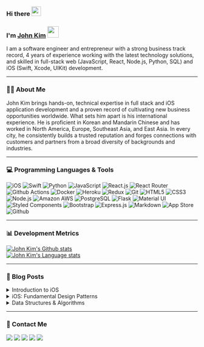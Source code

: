 ### Hi there <a href="https://www.gautamkrishnar.com/"><img src="https://media.giphy.com/media/hvRJCLFzcasrR4ia7z/giphy.gif" width="25px"></a>

### I'm [John Kim](https://cloudiosx.com) <img src="https://emojis.slackmojis.com/emojis/images/1531849430/4246/blob-sunglasses.gif?1531849430" width="30"/>

I am a software engineer and entrepreneur with a strong business track record, 4 years of experience working with the latest technology solutions, and skilled in full-stack web (JavaScript, React, Node.js, Python, SQL) and iOS (Swift, Xcode, UIKit) development.

<hr>

<h3>👨‍💻 About Me</h3>

John Kim brings hands-on, technical expertise in full stack and iOS application development and a proven record of cultivating new business opportunities worldwide. What sets him apart is his international experience. He is proficient in Korean and Mandarin Chinese and has worked in North America, Europe, Southeast Asia, and East Asia. In every city, he consistently builds a trusted reputation and forges connections with customers and partners from a broad diversity of backgrounds and industries.

<hr>

<h3>💻 Programming Languages & Tools</h3>

![iOS](https://img.shields.io/badge/iOS-000000?style=for-the-badge&logo=apple&logoColor=white)
![Swift](https://img.shields.io/badge/Swift-FA7343?style=for-the-badge&logo=swift&logoColor=white)
![Python](https://img.shields.io/badge/Python-3776AB?style=for-the-badge&logo=python&logoColor=white)
![JavaScript](https://img.shields.io/badge/JavaScript-323330?style=for-the-badge&logo=javascript&logoColor=F7DF1E)
![React.js](https://img.shields.io/badge/React.js-20232A?style=for-the-badge&logo=react&logoColor=61DAFB)
![React Router](https://img.shields.io/badge/React_Router-CA4245?style=for-the-badge&logo=react-router&logoColor=white)
![Github Actions](https://img.shields.io/badge/Github_Actions-276DC3?style=for-the-badge&logo=github-actions&logoColor=white)
![Docker](https://img.shields.io/badge/Docker-00ADD8?style=for-the-badge&logo=docker&logoColor=white)
![Heroku](https://img.shields.io/badge/Heroku-430098?style=for-the-badge&logo=heroku&logoColor=white)
![Redux](	https://img.shields.io/badge/Redux-593D88?style=for-the-badge&logo=redux&logoColor=white)
![Git](https://img.shields.io/badge/Git-100000?style=for-the-badge&logo=git&logoColor=white)
![HTML5](https://img.shields.io/badge/HTML5-E34F26?style=for-the-badge&logo=html5&logoColor=white)
![CSS3](https://img.shields.io/badge/CSS3-1572B6?style=for-the-badge&logo=css3&logoColor=white)
![Node.js](https://img.shields.io/badge/Node.js-43853D?style=for-the-badge&logo=node.js&logoColor=white)
![Amazon AWS](https://img.shields.io/badge/Amazon_AWS-232F3E?style=for-the-badge&logo=amazon-aws&logoColor=white)
![PostgreSQL](https://img.shields.io/badge/PostgreSQL-316192?style=for-the-badge&logo=postgresql&logoColor=white)
![Flask](https://img.shields.io/badge/Flask-000000?style=for-the-badge&logo=flask&logoColor=white)
![Material UI](https://img.shields.io/badge/Material--UI-0081CB?style=for-the-badge&logo=material-ui&logoColor=white)
![Styled Components](https://img.shields.io/badge/styled--components-DB7093?style=for-the-badge&logo=styled-components&logoColor=white)
![Bootstrap](https://img.shields.io/badge/Bootstrap-563D7C?style=for-the-badge&logo=bootstrap&logoColor=white)
![Express.js](https://img.shields.io/badge/Express.js-404D59?style=for-the-badge)
![Markdown](https://img.shields.io/badge/Markdown-000000?style=for-the-badge&logo=markdown&logoColor=white)
![App Store](https://img.shields.io/badge/App_Store-0D96F6?style=for-the-badge&logo=app-store&logoColor=white)
![Github](https://img.shields.io/badge/GitHub-100000?style=for-the-badge&logo=github&logoColor=white)

<hr>

<h3>📊 Development Metrics</h3>

[![John Kim's Github stats](https://github-readme-stats.vercel.app/api?username=cloudiosx&hide=stars)](#)
<br>
[![John Kim's Language stats](https://github-readme-stats.vercel.app/api/top-langs/?username=cloudiosx&theme=blue-white)](#)

<hr>

<h3>📝 Blog Posts</h3>

<details>
<summary>Introduction to iOS</summary>

* [iOS: Asset Catalogs, UIButton, CALayer & More...](https://cloudiosx.medium.com/ios-asset-catalogs-uibutton-calayer-more-5b78fbdb2d5e)
* [iOS: Table Views, Image Views, App Bundles & More...](https://cloudiosx.medium.com/ios-table-views-image-views-app-bundles-more-c415c3aa794d)
* [iOS: Beginner's Guide - UIKit (3/3)](https://cloudiosx.medium.com/day-3-polymorphism-typecasting-and-the-start-of-our-first-project-d146dd0d9636)
* [iOS: Beginner's Guide - UIKit (2/3)](https://cloudiosx.medium.com/day-2-introduction-to-complex-data-types-686a0b94edf2)
* [iOS: Beginner's Guide - UIKit (1/3)](https://cloudiosx.medium.com/ios-beginners-guide-uikit-222bc53c819f)

</details>

<details>
<summary>iOS: Fundamental Design Patterns</summary>

* [iOS Design Patterns](https://medium.com/gitconnected/ios-design-patterns-c2a37bac4468)
* [Fundamental Design Pattern: ModelViewController](https://medium.com/@cloudiosx/fundamental-design-pattern-modelviewcontroller-7ab1ab5f695c)
* [Fundamental Design Pattern: Delegation](https://medium.com/@cloudiosx/fundamental-design-pattern-delegation-521855f30224)
* [Fundamental Design Pattern: Strategy](https://medium.com/@cloudiosx/fundamental-design-pattern-strategy-fe7d167027c6)
* [Fundamental Design Pattern: Singleton](https://medium.com/@cloudiosx/fundamental-design-pattern-singleton-f2ad61ba062c)

</details>

<details>
<summary>Data Structures & Algorithms</summary>

* [LeetCode: Problem #2 - Validate Subsequence](https://cloudiosx.medium.com/leetcode-problem-2-validate-subsequence-34060d52b3e7)
* [LeetCode: Problem #1 - Two Number Sum](https://cloudiosx.medium.com/leetcode-problem-1-two-number-sum-efb0dd1c213a)

</details>

<hr>

<h3>📱 Contact Me</h3>

[<img src="https://img.shields.io/badge/LinkedIn-0077B5?style=for-the-badge&logo=linkedin&logoColor=white">](https://www.linkedin.com/in/john-kim-developer/)
[<img src="https://img.shields.io/badge/Medium-12100E?style=for-the-badge&logo=medium&logoColor=white">](https://cloudiosx.medium.com/)
[<img src="https://img.shields.io/badge/Gmail-D14836?style=for-the-badge&logo=gmail&logoColor=white">](mailto:cloudiosx@gmail.com)
[<img src="https://img.shields.io/badge/Twitter-1DA1F2?style=for-the-badge&logo=twitter&logoColor=white">](https://twitter.com/cloudiosx)
[<img src="https://img.shields.io/badge/Discord-7289DA?style=for-the-badge&logo=discord&logoColor=white">](https://discord.gg/ZBJ5QZ6B)
